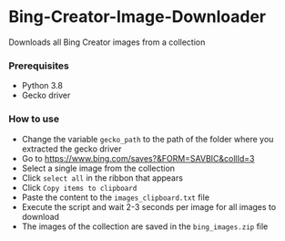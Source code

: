 # Bing-Creator-Image-Downloader
Downloads all Bing Creator images from a collection

### Prerequisites
* Python 3.8
* Gecko driver

### How to use
* Change the variable `gecko_path` to the path of the folder where you extracted the gecko driver
* Go to https://www.bing.com/saves?&FORM=SAVBIC&collId=3
* Select a single image from the collection
* Click `select all` in the ribbon that appears
* Click `Copy items to clipboard`
* Paste the content to the `images_clipboard.txt` file
* Execute the script and wait 2-3 seconds per image for all images to download
* The images of the collection are saved in the `bing_images.zip` file
